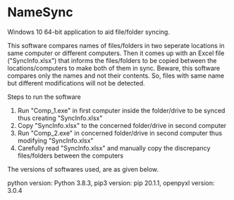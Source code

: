 # NameSync

Windows 10 64-bit application to aid file/folder syncing.

This software compares names of files/folders in two seperate locations in same computer or different computers. Then it comes up with an Excel file ("SyncInfo.xlsx") that informs the files/folders to be copied between the locations/computers to make both of them in sync.
Beware, this software compares only the names and not their contents. So, files with same name but different modifications will not be detected.

Steps to run the software

1. Run "Comp_1.exe" in first computer inside the folder/drive to be synced thus creating "SyncInfo.xlsx"
2. Copy "SyncInfo.xlsx" to the concerned folder/drive in second computer
3. Run "Comp_2.exe" in concerned folder/drive in second computer thus modifying "SyncInfo.xlsx"
4. Carefully read "SyncInfo.xlsx" and manually copy the discrepancy files/folders between the computers

The versions of softwares used, are as given below.

python version: Python 3.8.3, pip3 version: pip 20.1.1, openpyxl version: 3.0.4
